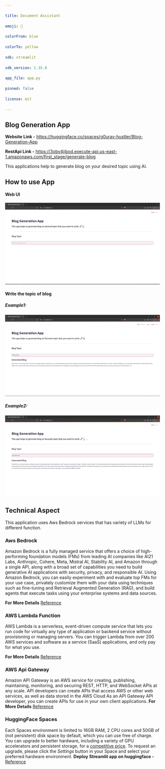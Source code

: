 ```yaml
---

title: Document Assistant

emoji: 📃

colorFrom: blue

colorTo: yellow

sdk: streamlit

sdk_version: 1.35.0

app_file: app.py

pinned: false

license: mit

---
```


  

## Blog Generation App

  
**Website Link -** https://huggingface.co/spaces/g0urav-hustler/Blog-Generation-App

**RestApi Link -**   https://3obv4jibod.execute-api.us-east-1.amazonaws.com/first_stage/generate-blog

This applications help to generate blog on your desired topic using AI.


## How to use App

#### Web UI
![Web image](https://github.com/g0urav-hustler/Blog-Generation-Application/blob/main/readme_sources/photo_1.png)


#### Write the topic of blog 
##### Example1:
![Web image](https://github.com/g0urav-hustler/Blog-Generation-Application/blob/main/readme_sources/photo_2.png)

##### Example2:
![Web image](https://github.com/g0urav-hustler/Blog-Generation-Application/blob/main/readme_sources/photo_3.png)


## Technical Aspect

This application uses Aws Bedrock services that has variety of LLMs for different function.


### Aws Bedrock
Amazon Bedrock is a fully managed service that offers a choice of high-performing foundation models (FMs) from leading AI companies like AI21 Labs, Anthropic, Cohere, Meta, Mistral AI, Stability AI, and Amazon through a single API, along with a broad set of capabilities you need to build generative AI applications with security, privacy, and responsible AI. Using Amazon Bedrock, you can easily experiment with and evaluate top FMs for your use case, privately customize them with your data using techniques such as fine-tuning and Retrieval Augmented Generation (RAG), and build agents that execute tasks using your enterprise systems and data sources.

**For More Details** [Reference](https://aws.amazon.com/bedrock/#:~:text=Amazon%20Bedrock%20is%20a%20fully,build%20generative%20AI%20applications%20with)

### AWS Lambda Function
AWS Lambda is a serverless, event-driven compute service that lets you run code for virtually any type of application or backend service without provisioning or managing servers. You can trigger Lambda from over 200 AWS services and software as a service (SaaS) applications, and only pay for what you use.

**For More Details** [Reference](https://aws.amazon.com/lambda/#:~:text=AWS%20Lambda%20is%20a%20serverless,pay%20for%20what%20you%20use.)


### AWS Api Gateway
Amazon API Gateway is an AWS service for creating, publishing, maintaining, monitoring, and securing REST, HTTP, and WebSocket APIs at any scale. API developers can create APIs that access AWS or other web services, as well as data stored in the AWS Cloud As an API Gateway API developer, you can create APIs for use in your own client applications.
**For More Details** [Reference](https://docs.aws.amazon.com/apigateway/latest/developerguide/welcome.html#:~:text=Amazon%20API%20Gateway-,What%20is%20Amazon%20API%20Gateway%3F,stored%20in%20the%20AWS%20Cloud%20.)

### HuggingFace Spaces

Each Spaces environment is limited to 16GB RAM, 2 CPU cores and 50GB of (not persistent) disk space by default, which you can use free of charge. You can upgrade to better hardware, including a variety of GPU accelerators and persistent storage, for a [competitive price](https://huggingface.co/pricing#spaces). To request an upgrade, please click the _Settings_ button in your Space and select your preferred hardware environment.
**Deploy Streamlit app on huggingface -** [Reference](https://huggingface.co/docs/hub/en/spaces-overview)


